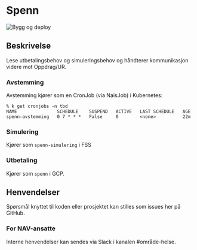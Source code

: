 # Spenn

![Bygg og deploy](https://github.com/navikt/helse-spenn/workflows/Bygg%20og%20deploy/badge.svg)

## Beskrivelse

Lese utbetalingsbehov og simuleringsbehov og håndterer kommunikasjon videre mot Oppdrag/UR.

### Avstemming

Avstemming kjører som en CronJob (via NaisJob) i Kubernetes:

```
% k get cronjobs -n tbd                
NAME               SCHEDULE    SUSPEND   ACTIVE   LAST SCHEDULE   AGE
spenn-avstemming   0 7 * * *   False     0        <none>          22m
```

### Simulering

Kjører som `spenn-simulering` i FSS

### Utbetaling

Kjører som `spenn` i GCP.

## Henvendelser

Spørsmål knyttet til koden eller prosjektet kan stilles som issues her på GitHub.

### For NAV-ansatte

Interne henvendelser kan sendes via Slack i kanalen #område-helse.
